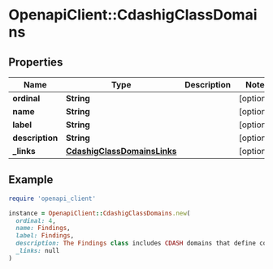 # OpenapiClient::CdashigClassDomains

## Properties

| Name | Type | Description | Notes |
| ---- | ---- | ----------- | ----- |
| **ordinal** | **String** |  | [optional] |
| **name** | **String** |  | [optional] |
| **label** | **String** |  | [optional] |
| **description** | **String** |  | [optional] |
| **_links** | [**CdashigClassDomainsLinks**](CdashigClassDomainsLinks.md) |  | [optional] |

## Example

```ruby
require 'openapi_client'

instance = OpenapiClient::CdashigClassDomains.new(
  ordinal: 4,
  name: Findings,
  label: Findings,
  description: The Findings class includes CDASH domains that define collection standards for results from evaluations such as physical examinations, laboratory tests, electrocardiogram (ECG) testing, and responses to questionnaires. (Source: CDASHIG v2.1, Section 8.3),
  _links: null
)
```

